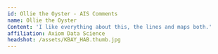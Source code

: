 ```yaml
---
id: Ollie the Oyster - AIS Comments
name: Ollie the Oyster
Content: 'I like everything about this, the lines and maps both.'
affiliation: Axiom Data Science
headshot: /assets/KBAY_HAB.thumb.jpg
---
```


